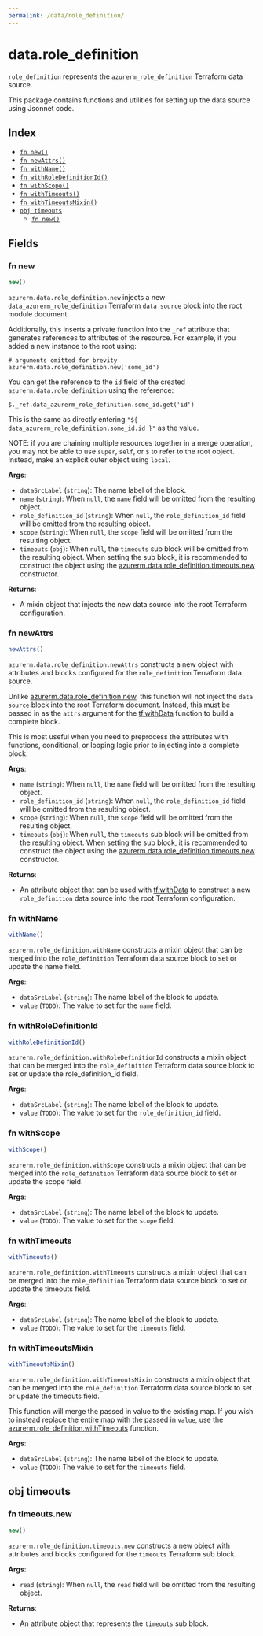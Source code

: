 ```yaml
---
permalink: /data/role_definition/
---
```


# data.role_definition

`role_definition` represents the `azurerm_role_definition` Terraform data source.



This package contains functions and utilities for setting up the data source using Jsonnet code.


## Index

* [`fn new()`](#fn-new)
* [`fn newAttrs()`](#fn-newattrs)
* [`fn withName()`](#fn-withname)
* [`fn withRoleDefinitionId()`](#fn-withroledefinitionid)
* [`fn withScope()`](#fn-withscope)
* [`fn withTimeouts()`](#fn-withtimeouts)
* [`fn withTimeoutsMixin()`](#fn-withtimeoutsmixin)
* [`obj timeouts`](#obj-timeouts)
  * [`fn new()`](#fn-timeoutsnew)

## Fields

### fn new

```ts
new()
```


`azurerm.data.role_definition.new` injects a new `data_azurerm_role_definition` Terraform `data source`
block into the root module document.

Additionally, this inserts a private function into the `_ref` attribute that generates references to attributes of the
resource. For example, if you added a new instance to the root using:

    # arguments omitted for brevity
    azurerm.data.role_definition.new('some_id')

You can get the reference to the `id` field of the created `azurerm.data.role_definition` using the reference:

    $._ref.data_azurerm_role_definition.some_id.get('id')

This is the same as directly entering `"${ data_azurerm_role_definition.some_id.id }"` as the value.

NOTE: if you are chaining multiple resources together in a merge operation, you may not be able to use `super`, `self`,
or `$` to refer to the root object. Instead, make an explicit outer object using `local`.

**Args**:
  - `dataSrcLabel` (`string`): The name label of the block.
  - `name` (`string`):  When `null`, the `name` field will be omitted from the resulting object.
  - `role_definition_id` (`string`):  When `null`, the `role_definition_id` field will be omitted from the resulting object.
  - `scope` (`string`):  When `null`, the `scope` field will be omitted from the resulting object.
  - `timeouts` (`obj`):  When `null`, the `timeouts` sub block will be omitted from the resulting object. When setting the sub block, it is recommended to construct the object using the [azurerm.data.role_definition.timeouts.new](#fn-roledefinitiontimeoutsnew) constructor.

**Returns**:
- A mixin object that injects the new data source into the root Terraform configuration.


### fn newAttrs

```ts
newAttrs()
```


`azurerm.data.role_definition.newAttrs` constructs a new object with attributes and blocks configured for the `role_definition`
Terraform data source.

Unlike [azurerm.data.role_definition.new](#fn-roledefinitionnew), this function will not inject the `data source`
block into the root Terraform document. Instead, this must be passed in as the `attrs` argument for the
[tf.withData](https://github.com/tf-libsonnet/core/tree/main/docs#fn-withdata) function to build a complete block.

This is most useful when you need to preprocess the attributes with functions, conditional, or looping logic prior to
injecting into a complete block.

**Args**:
  - `name` (`string`):  When `null`, the `name` field will be omitted from the resulting object.
  - `role_definition_id` (`string`):  When `null`, the `role_definition_id` field will be omitted from the resulting object.
  - `scope` (`string`):  When `null`, the `scope` field will be omitted from the resulting object.
  - `timeouts` (`obj`):  When `null`, the `timeouts` sub block will be omitted from the resulting object. When setting the sub block, it is recommended to construct the object using the [azurerm.data.role_definition.timeouts.new](#fn-roledefinitiontimeoutsnew) constructor.

**Returns**:
  - An attribute object that can be used with [tf.withData](https://github.com/tf-libsonnet/core/tree/main/docs#fn-withdata) to construct a new `role_definition` data source into the root Terraform configuration.


### fn withName

```ts
withName()
```

`azurerm.role_definition.withName` constructs a mixin object that can be merged into the `role_definition`
Terraform data source block to set or update the name field.



**Args**:
  - `dataSrcLabel` (`string`): The name label of the block to update.
  - `value` (`TODO`): The value to set for the `name` field.


### fn withRoleDefinitionId

```ts
withRoleDefinitionId()
```

`azurerm.role_definition.withRoleDefinitionId` constructs a mixin object that can be merged into the `role_definition`
Terraform data source block to set or update the role_definition_id field.



**Args**:
  - `dataSrcLabel` (`string`): The name label of the block to update.
  - `value` (`TODO`): The value to set for the `role_definition_id` field.


### fn withScope

```ts
withScope()
```

`azurerm.role_definition.withScope` constructs a mixin object that can be merged into the `role_definition`
Terraform data source block to set or update the scope field.



**Args**:
  - `dataSrcLabel` (`string`): The name label of the block to update.
  - `value` (`TODO`): The value to set for the `scope` field.


### fn withTimeouts

```ts
withTimeouts()
```

`azurerm.role_definition.withTimeouts` constructs a mixin object that can be merged into the `role_definition`
Terraform data source block to set or update the timeouts field.



**Args**:
  - `dataSrcLabel` (`string`): The name label of the block to update.
  - `value` (`TODO`): The value to set for the `timeouts` field.


### fn withTimeoutsMixin

```ts
withTimeoutsMixin()
```

`azurerm.role_definition.withTimeoutsMixin` constructs a mixin object that can be merged into the `role_definition`
Terraform data source block to set or update the timeouts field.

This function will merge the passed in value to the existing map. If you wish
to instead replace the entire map with the passed in `value`, use the [azurerm.role_definition.withTimeouts](TODO)
function.


**Args**:
  - `dataSrcLabel` (`string`): The name label of the block to update.
  - `value` (`TODO`): The value to set for the `timeouts` field.


## obj timeouts



### fn timeouts.new

```ts
new()
```


`azurerm.role_definition.timeouts.new` constructs a new object with attributes and blocks configured for the `timeouts`
Terraform sub block.



**Args**:
  - `read` (`string`):  When `null`, the `read` field will be omitted from the resulting object.

**Returns**:
  - An attribute object that represents the `timeouts` sub block.
